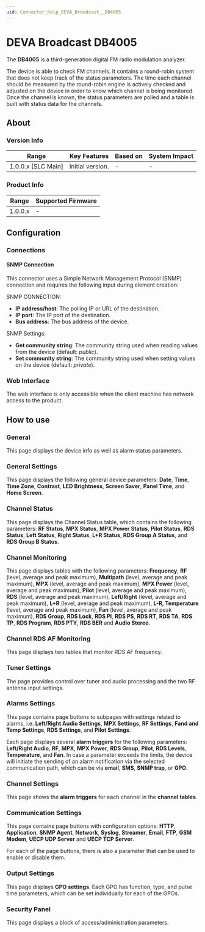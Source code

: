 ```yaml
---
uid: Connector_help_DEVA_Broadcast__DB4005
---
```


# DEVA Broadcast DB4005

The **DB4005** is a third-generation digital FM radio modulation analyzer.

The device is able to check FM channels. It contains a round-robin system that does not keep track of the status parameters. The time each channel should be measured by the round-robin engine is actively checked and adjusted on the device in order to know which channel is being monitored. Once the channel is known, the status parameters are polled and a table is built with status data for the channels.

## About

### Version Info

| Range              | Key Features     | Based on | System Impact |
|--------------------|------------------|----------|---------------|
| 1.0.0.x [SLC Main] | Initial version. | -        | -             |

### Product Info

| Range     | Supported Firmware     |
|-----------|------------------------|
| 1.0.0.x   | -                      |

## Configuration

### Connections

#### SNMP Connection

This connector uses a Simple Network Management Protocol (SNMP) connection and requires the following input during element creation:

SNMP CONNECTION:

- **IP address/host**: The polling IP or URL of the destination.
- **IP port**: The IP port of the destination.
- **Bus address**: The bus address of the device.

SNMP Settings:

- **Get community string**: The community string used when reading values from the device (default: *public*).
- **Set community string**: The community string used when setting values on the device (default: *private*).

### Web Interface

The web interface is only accessible when the client machine has network access to the product.

## How to use

### General

This page displays the device info as well as alarm status parameters.

### General Settings

This page displays the following general device parameters: **Date**, **Time**, **Time Zone**, **Contrast**, **LED Brightness**, **Screen Saver**, **Panel Time**, and **Home Screen**.

### Channel Status

This page displays the Channel Status table, which contains the following parameters: **RF Status**, **MPX Status**, **MPX Power Status**, **Pilot Status**, **RDS Status**, **Left Status**, **Right Status**, **L+R Status**, **RDS Group A Status**, and **RDS Group B Status**.

### Channel Monitoring

This page displays tables with the following parameters: **Frequency**, **RF** (level, average and peak maximum), **Multipath** (level, average and peak maximum), **MPX** (level, average and peak maximum), **MPX Power** (level, average and peak maximum), **Pilot** (level, average and peak maximum), **RDS** (level, average and peak maximum), **Left/Right** (level, average and peak maximum), **L+R** (level, average and peak maximum), **L-R, Temperature** (level, average and peak maximum), **Fan** (level, average and peak maximum), **RDS Group**, **RDS Lock**, **RDS PI**, **RDS PS**, **RDS RT**, **RDS TA**, **RDS TP**, **RDS Program**, **RDS PTY**, **RDS BER** and **Audio Stereo**.

### Channel RDS AF Monitoring

This page displays two tables that monitor RDS AF frequency.

### Tuner Settings

The page provides control over tuner and audio processing and the two RF antenna input settings.

### Alarms Settings

This page contains page buttons to subpages with settings related to alarms, i.e. **Left/Right Audio Settings**, **MPX Settings**, **RF Settings**, **Fand and Temp Settings**, **RDS Settings**, and **Pilot Settings**.

Each page displays several **alarm triggers** for the following parameters: **Left/Right Audio**, **RF**, **MPX**, **MPX Power**, **RDS Group**, **Pilot**, **RDS Levels**, **Temperature**, and **Fan**. In case a parameter exceeds the limits, the device will initiate the sending of an alarm notification via the selected communication path, which can be via **email**, **SMS**, **SNMP trap**, or **GPO**.

### Channel Settings

This page shows the **alarm triggers** for each channel in the **channel tables**.

### Communication Settings

This page contains page buttons with configuration options: **HTTP**, **Application**, **SNMP Agent**, **Network**, **Syslog**, **Streamer**, **Email**, **FTP**, **GSM Modem**, **UECP UDP Server** and **UECP TCP Server**.

For each of the page buttons, there is also a parameter that can be used to enable or disable them.

### Output Settings

This page displays **GPO settings**. Each GPO has function, type, and pulse time parameters, which can be set individually for each of the GPOs.

### Security Panel

This page displays a block of access/administration parameters.
